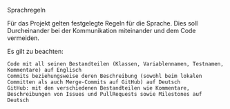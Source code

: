 Sprachregeln

Für das Projekt gelten festgelegte Regeln für die Sprache. Dies soll Durcheinander bei der Kommunikation miteinander und dem Code vermeiden.

Es gilt zu beachten:

    Code mit all seinen Bestandteilen (Klassen, Variablennamen, Testnamen, Kommentare) auf Englisch
    Commits beziehungsweise deren Beschreibung (sowohl beim lokalen Committen als auch Merge-Commits auf GitHub) auf Deutsch
    GitHub: mit den verschiedenen Bestandteilen wie Kommentare, Beschreibungen von Issues und PullRequests sowie Milestones auf Deutsch
